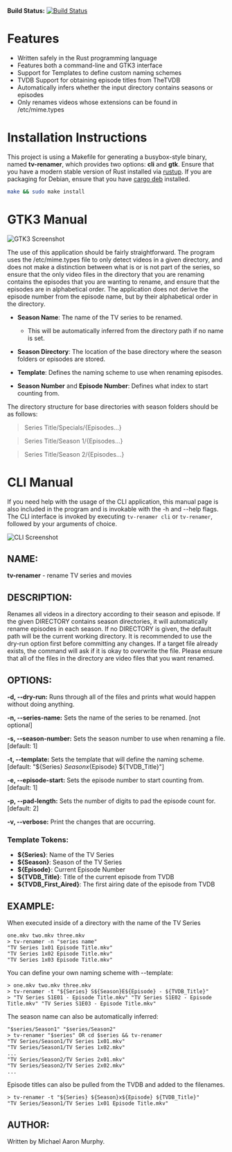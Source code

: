 **Build Status:** [![Build Status](https://travis-ci.org/mmstick/tv-renamer.png?branch=master)](https://travis-ci.org/mmstick/tv-renamer)

# Features

- Written safely in the Rust programming language
- Features both a command-line and GTK3 interface
- Support for Templates to define custom naming schemes
- TVDB Support for obtaining episode titles from TheTVDB
- Automatically infers whether the input directory contains seasons or episodes
- Only renames videos whose extensions can be found in /etc/mime.types

# Installation Instructions

This project is using a Makefile for generating a busybox-style binary, named **tv-renamer**, which provides two options: **cli** and **gtk**. Ensure that you have a modern stable version of Rust installed via [rustup](https://www.rustup.rs/). If you are packaging for Debian, ensure that you have [cargo deb](https://github.com/mmstick/cargo-deb) installed.

```sh
make && sudo make install
```

# GTK3 Manual

![GTK3 Screenshot](screenshot-gtk3.png)

The use of this application should be fairly straightforward. The program uses the /etc/mime.types file to only detect videos in a given directory, and does not make a distinction between what is or is not part of the series, so ensure that the only video files in the directory that you are renaming contains the episodes that you are wanting to rename, and ensure that the episodes are in alphabetical order. The application does not derive the episode number from the episode name, but by their alphabetical order in the directory.

- **Season Name**: The name of the TV series to be renamed.
  - This will be automatically inferred from the directory path if no name is set.


- **Season Directory**: The location of the base directory where the season folders or episodes are stored.


- **Template**: Defines the naming scheme to use when renaming episodes.


- **Season Number** and **Episode Number**: Defines what index to start counting from.


The directory structure for base directories with season folders should be as follows:

> Series Title/Specials/{Episodes...}

> Series Title/Season 1/{Episodes...}

> Series Title/Season 2/{Episodes...}

# CLI Manual

If you need help with the usage of the CLI application, this manual page is also included in the program and is invokable with the -h and --help flags. The CLI interface is invoked by executing `tv-renamer cli` or `tv-renamer`, followed by your arguments of choice.

![CLI Screenshot](screenshot-cli.png)

## NAME:

**tv-renamer** - rename TV series and movies

## DESCRIPTION:

Renames all videos in a directory according to their season and episode. If the given DIRECTORY contains season directories, it will automatically rename episodes in each season. If no DIRECTORY is given, the default path will be the current working directory. It is recommended to use the dry-run option first before committing any changes. If a target file already exists, the command will ask if it is okay to overwrite the file. Please ensure that all of the files in the directory are video files that you want renamed.

## OPTIONS:

**-d, --dry-run:** Runs through all of the files and prints what would happen without doing anything.

**-n, --series-name:** Sets the name of the series to be renamed. [not optional]

**-s, --season-number:** Sets the season number to use when renaming a file. [default: 1]

**-t, --template:** Sets the template that will define the naming scheme. [default: "${Series} ${Season}x${Episode} ${TVDB_Title}"]

**-e, --episode-start:** Sets the episode number to start counting from. [default: 1]

**-p, --pad-length:** Sets the number of digits to pad the episode count for. [default: 2]

**-v, --verbose:** Print the changes that are occurring.

### Template Tokens:
  - **${Series}**: Name of the TV Series
  - **${Season}**: Season of the TV Series
  - **${Episode}**: Current Episode Number
  - **${TVDB_Title}**: Title of the current episode from TVDB
  - **${TVDB_First_Aired}**: The first airing date of the episode from TVDB

## EXAMPLE:

When executed inside of a directory with the name of the TV Series

```
one.mkv two.mkv three.mkv
> tv-renamer -n "series name"
"TV Series 1x01 Episode Title.mkv"
"TV Series 1x02 Episode Title.mkv"
"TV Series 1x03 Episode Title.mkv"
```

You can define your own naming scheme with --template:

```
> one.mkv two.mkv three.mkv
> tv-renamer -t "${Series} S${Season}E${Episode} - ${TVDB_Title}"
> "TV Series S1E01 - Episode Title.mkv" "TV Series S1E02 - Episode Title.mkv" "TV Series S1E03 - Episode Title.mkv"
```

The season name can also be automatically inferred:

```
"$series/Season1" "$series/Season2"
> tv-renamer "$series" OR cd $series && tv-renamer
"TV Series/Season1/TV Series 1x01.mkv"
"TV Series/Season1/TV Series 1x02.mkv"
...
"TV Series/Season2/TV Series 2x01.mkv"
"TV Series/Season2/TV Series 2x02.mkv"
...
```

Episode titles can also be pulled from the TVDB and added to the filenames.

```
> tv-renamer -t "${Series} ${Season}x${Episode} ${TVDB_Title}"
"TV Series/Season1/TV Series 1x01 Episode Title.mkv"
```

## AUTHOR:

Written by Michael Aaron Murphy.
